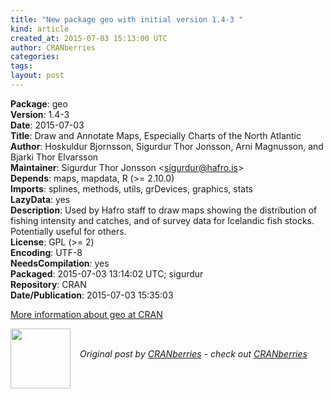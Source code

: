 ```yaml
---
title: "New package geo with initial version 1.4-3 "
kind: article
created_at: 2015-07-03 15:13:00 UTC
author: CRANberries
categories: 
tags: 
layout: post
---
```

<strong>Package</strong>: geo<br>
<strong>Version</strong>: 1.4-3<br>
<strong>Date</strong>: 2015-07-03<br>
<strong>Title</strong>: Draw and Annotate Maps, Especially Charts of the North Atlantic<br>
<strong>Author</strong>: Hoskuldur Bjornsson, Sigurdur Thor Jonsson, Arni Magnusson, and Bjarki
Thor Elvarsson<br>
<strong>Maintainer</strong>: Sigurdur Thor Jonsson &lt;sigurdur@hafro.is&gt;<br>
<strong>Depends</strong>: maps, mapdata, R (&gt;= 2.10.0)<br>
<strong>Imports</strong>: splines, methods, utils, grDevices, graphics, stats<br>
<strong>LazyData</strong>: yes<br>
<strong>Description</strong>: Used by Hafro staff to draw maps showing the distribution of
fishing intensity and catches, and of survey data for Icelandic fish stocks.
Potentially useful for others.<br>
<strong>License</strong>: GPL (&gt;= 2)<br>
<strong>Encoding</strong>: UTF-8<br>
<strong>NeedsCompilation</strong>: yes<br>
<strong>Packaged</strong>: 2015-07-03 13:14:02 UTC; sigurdur<br>
<strong>Repository</strong>: CRAN<br>
<strong>Date/Publication</strong>: 2015-07-03 15:35:03<br>

<p>
<a href="http://cran.r-project.org/web/packages/geo/index.html">More information about geo at CRAN</a><div class="author">
  <img src="" style="width: 96px; height: 96;">
  <span style="position: absolute; padding: 32px 15px;">
    <i>Original post by <a href="http://twitter.com/">CRANberries</a> - check out <a href="http://dirk.eddelbuettel.com/cranberries">CRANberries   </a></i>
  </span>
</div>
